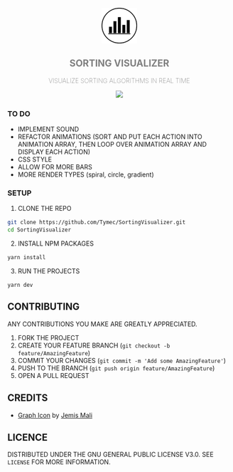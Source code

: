 <!-- HEADER -->
<p align="center">
    <a href="https://github.com/Tymec/SortingVisualizer">
        <img src="public/logo512.png" alt="logo" height="80">
    </a>
    <h2 align="center" style="border-bottom: none; color: GREY;">SORTING VISUALIZER</h2>
    <p align="center" style="font-weight: lighter;">
        VISUALIZE SORTING ALGORITHMS IN REAL TIME
    </p>
    <p align="center">
        <a>
            <img src="https://img.shields.io/maintenance/yes/2022?color=EF0300&style=for-the-badge">
        </a>
    </p>
</p>

<!-- TO DO -->
### TO DO
- IMPLEMENT SOUND
- REFACTOR ANIMATIONS (SORT AND PUT EACH ACTION INTO ANIMATION ARRAY, THEN LOOP OVER ANIMATION ARRAY AND DISPLAY EACH ACTION)
- CSS STYLE
- ALLOW FOR MORE BARS
- MORE RENDER TYPES (spiral, circle, gradient)

<!-- SETUP -->
### SETUP

1. CLONE THE REPO
```sh
git clone https://github.com/Tymec/SortingVisualizer.git
cd SortingVisualizer
```
2. INSTALL NPM PACKAGES
```sh
yarn install
```
3. RUN THE PROJECTS
```JS
yarn dev
```

<!-- CONTRIBUTING -->
## CONTRIBUTING

ANY CONTRIBUTIONS YOU MAKE ARE GREATLY APPRECIATED.

1. FORK THE PROJECT
2. CREATE YOUR FEATURE BRANCH (`git checkout -b feature/AmazingFeature`)
3. COMMIT YOUR CHANGES (`git commit -m 'Add some AmazingFeature'`)
4. PUSH TO THE BRANCH (`git push origin feature/AmazingFeature`)
5. OPEN A PULL REQUEST

<!-- CREDITS -->
## CREDITS

- <a href="https://iconscout.com/icons/graph" target="_blank">Graph Icon</a> by <a href="https://iconscout.com/contributors/jemismali" target="_blank">Jemis Mali</a>

<!-- LICENCE -->
## LICENCE

DISTRIBUTED UNDER THE GNU GENERAL PUBLIC LICENSE V3.0. SEE `LICENSE` FOR MORE INFORMATION.